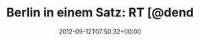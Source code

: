 ---
retweeted: false
source: <a href="http://itunes.apple.com/us/app/twitter/id409789998?mt=12" rel="nofollow">Twitter
  for Mac</a>
entities:
  hashtags: []
  symbols: []
  user_mentions:
  - name: Dennis Benkert
    screen_name: denderello
    indices:
    - '25'
    - '36'
    id_str: '15345061'
    id: '15345061'
  urls: []
display_text_range:
- '0'
- '83'
favorite_count: '0'
id_str: '245791490855534592'
truncated: false
retweet_count: '0'
id: '245791490855534592'
created_at: Wed Sep 12 07:50:32 +0000 2012
favorited: false
full_text: 'Berlin in einem Satz: RT [@denderello](https://twitter.com/denderello):
  jeder hat nen Hund, aber keinen zum reden. ;)'
lang: de
tags:
- pesos:twitter
date: '2012-09-12T07:50:32+00:00'
src: https://twitter.com/bascht/status/245791490855534592
original_url: https://twitter.com/bascht/status/245791490855534592
type: twitter_tweet
text: 'Berlin in einem Satz: RT [@denderello](https://twitter.com/denderello): jeder
  hat nen Hund, aber keinen zum reden. ;)'
title: 'Berlin in einem Satz: RT [@dend'

---